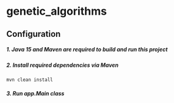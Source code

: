 # genetic_algorithms

## Configuration

##### 1. Java 15 and Maven are required to build and run this project

##### 2. Install required dependencies via Maven

```mvn clean install```

##### 3. Run app.Main class

